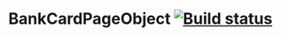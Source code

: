 # BankCardPageObject [![Build status](https://ci.appveyor.com/api/projects/status/ht43158y13p0yfau?svg=true)](https://ci.appveyor.com/project/LaSFront/bankcardpageobject)

